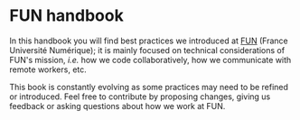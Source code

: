 # FUN handbook

In this handbook you will find best practices we introduced at [FUN](https://www.fun-mooc.fr) \(France Université Numérique\); it is mainly focused on technical considerations of FUN's mission, _i.e._ how we code collaboratively, how we communicate with remote workers, etc.



This book is constantly evolving as some practices may need to be refined or introduced. Feel free to contribute by proposing changes, giving us feedback or asking questions about how we work at FUN.

